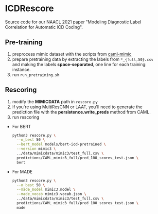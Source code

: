 ICDRescore
===
Source code for our NAACL 2021 paper "Modeling Diagnostic Label Correlation for Automatic ICD Coding".

## Pre-training
1. preprocess mimic dataset with the scripts from [caml-mimic](https://github.com/jamesmullenbach/caml-mimic)
2. prepare pretraining data by extracting the labels from `*_{full,50}.csv` and making the labels **space-separated**, one line for each training instance.
3. run `run_pretraining.sh`

## Rescoring
1. modify the **MIMICDATA** path in `rescore.py`
2. If you're using MultiResCNN or LAAT, you'll need to generate the prediction file with the **persistence.write_preds** method from CAML.
3. run rescoring
  * For BERT
    ```bash
    python3 rescore.py \
      --n_best 50 \
      --bert_model models/bert-icd-pretrained \
      --version mimic3 \
      ../data/mimicdata/mimic3/test_full.csv \
      predictions/CAML_mimic3_full/pred_100_scores_test.json \
      bert
    ```
  * For MADE
    ```bash
    python3 rescore.py \
      --n_best 50 \
      --made_model mimic3.model \
      --made_vocab mimic3.vocab.json \
      ../data/mimicdata/mimic3/test_full.csv \
      predictions/CAML_mimic3_full/pred_100_scores_test.json \
      made
    ```
